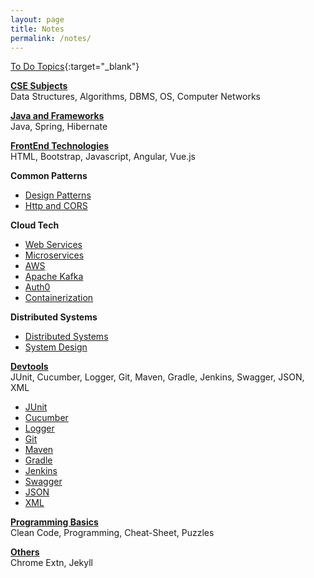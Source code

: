 ```yaml
---
layout: page
title: Notes
permalink: /notes/
---
```


[To Do Topics](todo){:target="_blank"}

[**CSE Subjects**](/cse)  
Data Structures, Algorithms, DBMS, OS, Computer Networks

[**Java and Frameworks**](/java)  
Java, Spring, Hibernate

[**FrontEnd Technologies**](/front-end)  
HTML, Bootstrap, Javascript, Angular, Vue.js

**Common Patterns**
  - [Design Patterns](design-patterns)
  - [Http and CORS](http)

**Cloud Tech**
  - [Web Services](webservices)
  - [Microservices](microservices)
  - [AWS](aws)
  - [Apache Kafka](kafka)
  - [Auth0](auth0)
  - [Containerization](containerization)

**Distributed Systems**
  - [Distributed Systems](distributed-systems)
  - [System Design](system-design)

[**Devtools**](/devtools)  
JUnit, Cucumber, Logger, Git, Maven, Gradle, Jenkins, Swagger, JSON, XML

  - [JUnit](junit)
  - [Cucumber](cucumber)
  - [Logger](logger)
  - [Git](git)
  - [Maven](maven)
  - [Gradle](gradle)
  - [Jenkins](jenkins)
  - [Swagger](swagger)
  - [JSON](json)
  - [XML](xml)

[**Programming Basics**](/programming)  
Clean Code, Programming, Cheat-Sheet, Puzzles

[**Others**](/others)  
Chrome Extn, Jekyll